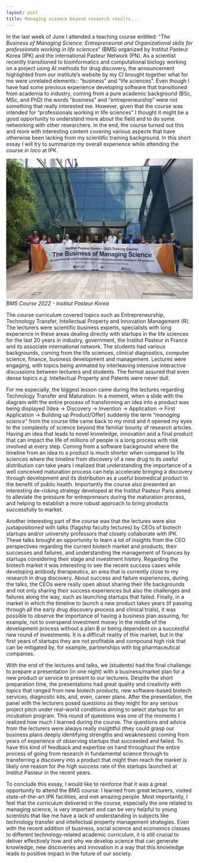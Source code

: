 ```yaml
---
layout: post
title: Managing science beyond research results... 
---
```


In the last week of June I attended a teaching course entitled: “_The Business of Managing Science: Entrepreneurial and Organizational skills for professionals working in life sciences_” (BMS) organized by Institut Pasteur Korea (IPK) and the international Pasteur Network (PN). As a scientist recently transitioned to bioinformatics and computational biology working on a project using AI methods for drug discovery, the announcement highlighted from our institute’s website  by my CI brought together what for me were unrelated elements:: “business” and “life sciences”. Even though I have had some previous experience developing software that transitioned from academia to industry, coming from a pure academic background (BSc, MSc, and PhD) the words “business” and “entrepreneurship” were not something that really interested me. However, given that the course was intended for “professionals working in life sciences” I thought it might be a good opportunity to understand more about the field and to do some networking with other researchers. In the end, the course turned out this and more with interesting content covering various aspects that have otherwise been lacking from my scientific training background. In this short essay I will try to summarize my overall experience while attending the course _in loco_ at IPK.

![BMS Course 2022 - Institut Pasteur Korea](/img/reviews/bms2022.jpg)
*BMS Course 2022 - Institut Pasteur Korea*

The course curriculum covered topics such as Entrepreneurship, Technology Transfer, Intellectual Property and Innovation  Management (R). The lecturers were scientific business experts, specialists with long experience in these areas dealing directly with startups in the life sciences for the last 20 years in industry, government, the Institut Pasteur in France and its associate international network. The students had various backgrounds, coming from the life sciences, clinical diagnostics, computer science, finance,  business development and management. Lectures were engaging, with topics being animated by interleaving intensive interactive discussions between lecturers and students. The format assured that even dense topics _e.g._ Intellectual Property and Patents were never dull.

For me especially, the biggest lesson came during the lectures regarding Technology Transfer and Maturation. In a moment, when a slide with the diagram with the entire process of transforming an idea into a product was being displayed (Idea → Discovery → Invention → Application → First Application → Building up Product/Offer) suddenly the term “_managing science_” from the course title came back to my mind and it opened my eyes to the complexity of science beyond the familiar bounty of research articles. Having an idea that leads to novel knowledge, innovation and a final product that can impact the life of millions of people is a long process with risk involved at every step. Coming from a software background where the timeline from an idea to a product is much shorter when compared to  life sciences where the timeline from discovery of a new drug to its useful distribution can take years I realized that understanding the importance of a well conceived maturation process can help accelerate bringing a discovery through development and its distribution as a useful biomedical product to the benefit of public health. Importantly the course also presented an interesting de-risking strategy developed at the Institut Pasteur Paris aimed to alleviate the pressure for entrepreneurs during the maturation process, and helping to establish a more robust approach to bring products successfully to market.

Another interesting part of the course was that the lectures were also juxtapositioned with talks (flagship faculty lectures) by CEOs of biotech startups and/or university professors that closely collaborate with IPK. These talks brought an opportunity to learn a lot of insights from the CEO perspectives regarding the current biotech market and products, their successes and failures, and understanding the management of finances by startups considering their stage and investment history. Regarding the biotech market it was interesting to see the recent success cases while developing antibody therapeutics, an area that is currently close to my research in drug discovery. About success and failure experiences, during the talks, the CEOs were really open about sharing their life backgrounds and not only sharing their success experiences but also the challenges and failures along the way, such as launching startups that failed. Finally, in a market in which the timeline to launch a new product takes years (if passing through all the early drug discovery process and clinical trials), it was possible to observe the importance of having a business plan assuring, for example, not to overspend  investment money in the middle of the development process without a plan B or being dependent on a successful new round of investments. It is a difficult reality of this market, but in the first years of  startups they are not profitable and compound high risk that can be mitigated by, for example, partnerships with big pharmaceutical companies.

With the end of the lectures and talks, we (students) had the final challenge to prepare a presentation (in one night) with a business/market plan for a new product or service to present to our lecturers. Despite the short preparation time, the presentations had great quality and creativity with topics that ranged from new biotech products, new software-based biotech services, diagnostic kits, and, even, career plans. After the presentation, the panel with the lecturers posed questions as they might for any serious project pitch under real-world conditions aiming to select startups for an incubation program. This round of questions was one of the moments I realized how much I learned during the course. The questions and advice from the lecturers were always really insightful (they could grasp our business plans deeply identifying strengths and weaknesses) coming from years of experience of observing startups that succeeded and failed. To have this kind of feedback and expertise on hand throughout the entire process of going from research in fundamental science through to transferring a discovery into a product that might then reach the market is likely one reason for the high success rate of the startups launched at Institut Pasteur in the recent years.

To conclude this essay, I would like to reinforce that it was a great opportunity to attend the BMS course. I learned from great lecturers, visited state-of-the-art IPK facilities, and met amazing people. Most importantly, I feel that the curriculum delivered in the course, especially the one related to managing science, is very important and can be very helpful to young scientists that like me have a lack of understanding in subjects like technology transfer and intellectual property management strategies. Even with the recent addition of business, social science and economics classes to different technology-related academic curriculum, it is still crucial to deliver effectively how and why we develop science that can generate knowledge, new discoveries and innovation in a way that this knowledge leads to positive impact in the future of our society.